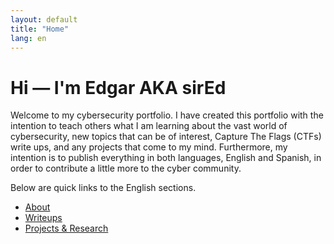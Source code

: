 ```yaml
---
layout: default
title: "Home"
lang: en
---
```



# Hi — I'm Edgar AKA sirEd
Welcome to my cybersecurity portfolio. I have created this portfolio with the intention to teach others what I am learning about the vast world of cybersecurity, new topics that can be of interest, Capture The Flags (CTFs) write ups, and any projects that come to my mind. Furthermore, my intention is to publish everything in both languages, English and Spanish, in order to contribute a little more to the cyber community.

Below are quick links to the English sections.
- [About](/en/about/)
- [Writeups](/en/writeups/)
- [Projects & Research](/en/projects/)
